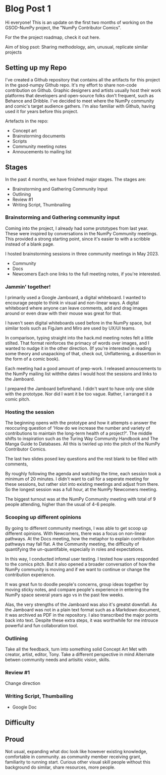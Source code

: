 # Blog Post 1

Hi everyone! This is an update on the first two months of working on the GSOD-NumPy project, the "NumPy Contributor Comics".

For the the project roadmap, check it out here.

Aim of blog psot: Sharing methodology, aim, unusual, replicate similar projects

## Setting up my Repo
I've created a Github repository that contains all the artifacts for this project in the gsod-numpy Github repo. It's my effort to share non-code contribution on Github.
Graphic designers and artists usually host their work platforms that developers and open-source folks don't frequent, such as Behance and Dribble.
I've decided to meet where the NumPy community and comic's target audience gathers. I'm also familiar with Github, having used it for years before this project.

Artefacts in the repo:
- Concept art
- Brainstorming documents
-  Scripts
- Community meeting notes
- Annoucements to mailing list

## Stages
In the past 4 months, we have finished major stages. The stages are:
- Brainstorming and Gathering Community Input
- Outlining
- Review #1
- Writing Script, Thumbnailing

### Brainstorming and Gathering community input
Coming into the project, I already had some prototypes from last year. These were inspired by conversations in the NumPy Community meetings. This provided a strong starting point, since it's easier to with a scribble instead of a blank page. 

I hosted brainstorming sessions in three community meetings in May 2023.
- Community
- Docs
- Newcomers
Each one links to the full meeting notes, if you're interested.

### Jammin' together!
I primarily used a Google Jamboard, a digital whiteboard. I wanted to encourage people to think in visual and non-linear ways. A digital whiteboard where anyone can leave comments, add and drag images around or even draw with their mouse was great for that.

I haven't seen digital whiteboards used before in the NumPy space, but similar tools such as FigJam and Miro are used by UX/UI teams.

In comparison, typing straight into the hack.md meeting notes felt a little stilted. That format reinforces the primacy of words over images, and I wanted to nudge it in the other direction. (If you're interested in reading some theory and unapacking of that, check out, Unflattening, a dissertion in the form of a comic book).

Each meeting had a good amount of prep-work. I released annoucements to the NumPy mailing list withthe dates I would host the sessions and links to the Jamboard.

I prepared the Jamboard beforehand. I didn't want to have only one slide with the prototype. Nor did I want it be too vague. Rather, I arranged it a comic pitch.

### Hosting the session
The beginning opens with the prototype and how it attempts o answer the reoccuring question of 'How do we increase the number and variety of contributions to maintain the long-term health of a project?'. The middle shifts to inspiration such as the Turing Way Community Handbook and The Manga Guide to Databases. All this is twirled up into the pitch of the NumPy Contributor Comics.

The last two slides posed key questions and the rest blank to be filled with comments,

By roughly following the agenda and watching the time, each session took a minimum of 20 minutes. I didn't want to call for a seperate meeting for these sessions, but rather slot into existing meetings and adjust from there. So the longest session was a full hour, at the NumPy Newcomers meeting.

The biggest turnout was at the NumPy Community meeting with total of 9 people attending, higher than the usual of 4-6 people.

### Scooping up different opinions
By going to different community meetings, I was able to get scoop up different opinions. With Newcomers, there was a focus on non-linear pathways. At the Docs meeting, how the metaphor to explain contributon pathways may fall flat. A the Community meeting, the difficulty of quantifying the un-quantifable, especially in roles and expectations.

In this way, I conducted infomal user testing. I tested how users responded to the comics pitch. But it also opened a broader conversation of how the NumPy community is moving and if we want to continue or change the contribution experience.

It was great fun to doodle people's concerns, group ideas together by moving sticky notes, and compare people's experience in entering the NumPy space several years ago vs in the past few weeks.

Alas, the very strengths of the Jamboard was also it's greatst downfall. As the Jamboard was not in a plain text format such as a Markdown document, it was archived as PDF in the repository. I also transcribed the major points back into text. Despite these extra steps, it was worthwhile for me introuce powerful and fun collaboration tool.

### Outlining
Take all the feedback, turn into something solid
Concept Art
Met with creator, artist, editor, Tony. Take a different perspective in mind
Alternate betwen community needs and artisitic vision, skills.

### Review #1
Change direction

### Writing Script, Thumbailing
- Google Doc

## Difficulty
## Proud
Not usual, expanding what doc look like
however existing knowledge, comfortable in community. as community member receiving grant, familiarity to running start. Curious other visual skill people without this background do similar, share resources, more people.